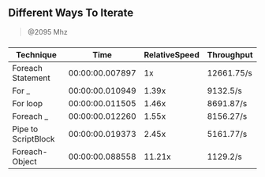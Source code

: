 
Different Ways To Iterate
-------------------------
> @2095 Mhz


### 


|Technique          |Time           |RelativeSpeed|Throughput|
|-------------------|---------------|-------------|----------|
|Foreach Statement  |00:00:00.007897|1x           |12661.75/s|
|For _              |00:00:00.010949|1.39x        |9132.5/s  |
|For loop           |00:00:00.011505|1.46x        |8691.87/s |
|Foreach _          |00:00:00.012260|1.55x        |8156.27/s |
|Pipe to ScriptBlock|00:00:00.019373|2.45x        |5161.77/s |
|Foreach-Object     |00:00:00.088558|11.21x       |1129.2/s  |




